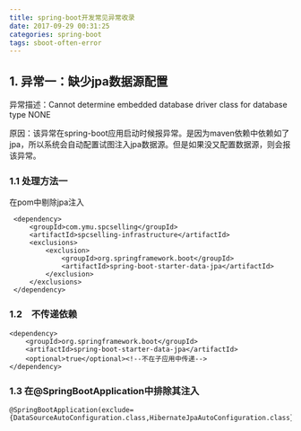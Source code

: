 ```yaml
---
title: spring-boot开发常见异常收录
date: 2017-09-29 00:31:25
categories: spring-boot
tags: sboot-often-error
---
```


## 1. 异常一：缺少jpa数据源配置
异常描述：Cannot determine embedded database driver class for database type NONE

原因：该异常在spring-boot应用启动时候报异常。是因为maven依赖中依赖如了jpa，所以系统会自动配置试图注入jpa数据源。但是如果没又配置数据源，则会报该异常。

### 1.1 处理方法一
在pom中剔除jpa注入

     <dependency>
         <groupId>com.ymu.spcselling</groupId>
         <artifactId>spcselling-infrastructure</artifactId>
         <exclusions>
             <exclusion>
                 <groupId>org.springframework.boot</groupId>
                 <artifactId>spring-boot-starter-data-jpa</artifactId>
             </exclusion>
         </exclusions>
     </dependency>
     
### 1.2　不传递依赖
    <dependency>
        <groupId>org.springframework.boot</groupId>
        <artifactId>spring-boot-starter-data-jpa</artifactId>
        <optional>true</optional><!--不在子应用中传递-->
    </dependency>    

    
### 1.3 在@SpringBootApplication中排除其注入
    @SpringBootApplication(exclude={DataSourceAutoConfiguration.class,HibernateJpaAutoConfiguration.class})



